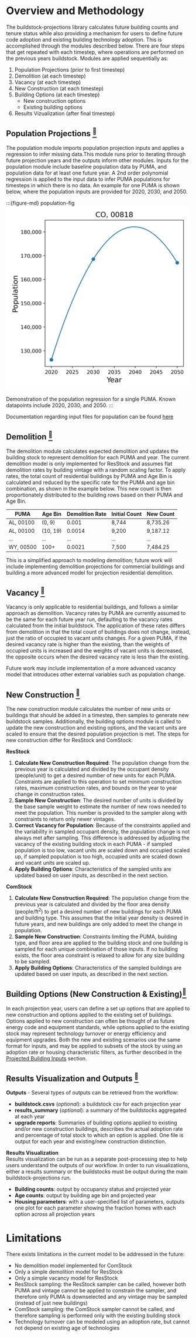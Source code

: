 # Overview and Methodology
The buildstock-projections library calculates future building counts and tenure status while also providing a mechanism for users to define future code adoption and existing building technology adoption. This is accomplished through the modules described below. There are four steps that get repeated with each timestep, where operations are performed on the previous years buildstock. Modules are applied sequentially as:

1. Population Projections (prior to first timestep)
2. Demolition (at each timestep)
3. Vacancy (at each timestep)
4. New Construction (at each timestep)
5. Building Options (at each timestep)
   - New construction options
   - Existing building options
6. Results Vizualization (after final timestep)

## Population Projections [<sup>🔗</sup>](https://github.com/NREL/buildstock-projections/tree/main/buildstockprojections/population_estimate.py)
The population module imports population projection inputs and applies a regression to infer missing data.This module runs prior to iterating through future projection years and the outputs inform other modules. Inputs for the population module include baseline population data by PUMA, and population data for at least one future year. A 2nd order polynomial regression is applied to the input data to infer PUMA populations for timesteps in which there is no data. An example for one PUMA is shown below, where the population inputs are provided for 2020, 2030, and 2050.

:::{figure-md} population-fig
<img src="./inputs/population_projection_example.png" class="bg-primary mb-1" width="500px" height="500px">

Demonstration of the population regression for a single PUMA. Known datapoints include 2020, 2030, and 2050.
:::

Documentation regarding input files for population can be found [here](./inputs/population)


## Demolition [<sup>🔗</sup>](https://github.com/NREL/buildstock-projections/tree/main/buildstockprojections/demolition.py)
The demolition module calculates expected demolition and updates the building stock to represent demolition for each PUMA and year. The current demolition model is only implemented for ResStock and assumes flat demolition rates by building vintage with a random scaling factor. To apply rates, the total count of residential buildings by PUMA and Age Bin is calculated and reduced by the specific rate for the PUMA and age bin combination, as shown in the example below. This new count is then proportionately distributed to the building rows based on their PUMA and Age Bin.

| PUMA        | Age Bin     | Demolition Rate   | Initial Count | New Count     |
| ----------- | ----------- | -----------       | -----------   | -----------   |
| AL, 00100   | (0, 9)      | 0.001             | 8,744         | 8,735.26      |
| AL, 00100   | (10, 19)    | 0.0014            | 9,200         | 9,187.12      |
| ...         | ...         | ...               | ...           | ...           | 
| WY, 00500   | 100+        | 0.0021            | 7,500         | 7,484.25      |

This is a simplified approach to modeling demolition; future work will include implementing demolition projections for commercial buildings and building a more advanced model for projection residential demolition.  

## Vacancy [<sup>🔗</sup>](https://github.com/NREL/buildstock-projections/tree/main/buildstockprojections/vacancy.py)
Vacancy is only applicable to residential buildings, and follows a similar approach as demolition. Vacancy rates by PUMA are currently assumed to be the same for each future year run, defaulting to the vacancy rates calculated from the initial buildstock. The application of these rates differs from demolition in that the total count of buildings does not change, instead, just the ratio of occupied to vacant units changes. For a given PUMA, if the desired vacancy rate is higher than the existing, than the weights of occupied units is increased and the weights of vacant units is decreased, the opposite occurs when the desired vacancy rate is less than the existing.

Future work may include implementation of a more advanced vacancy model that introduces other external variables such as population change.


## New Construction [<sup>🔗</sup>](https://github.com/NREL/buildstock-projections/tree/main/buildstockprojections/new_construction.py)
The new construction module calculates the number of new units or buildings that should be added in a timestep, then samples to generate new buildstock samples. Additionally, the building options module is called to update the new construction and existing options, and the vacant units are scaled to ensure that the desired population projection is met. The steps for new construction differ for ResStock and ComStock:

**ResStock**
1. **Calculate New Construction Required**: The population change from the previous year is calculated and divided by the occupant density (people/unit) to get a desired number of new units for each PUMA. Constraints are applied to this operation to set minimum construction rates, maximum construction rates, and bounds on the year to year change in construction rates.
2. **Sample New Construction**: The desired number of units is divided by the base sample weight to estimate the number of new rows needed to meet the population. This number is provided to the sampler along with constraints to return only newer vintages.
3. **Correct Vacancy for Population**: Because of the constraints applied and the variability in sampled occupant density, the population change is not always met after sampling. This difference is addressed by adjusting the vacancy of the existing building stock in each PUMA - if sampled population is too low, vacant units are scaled down and occupied scaled up, if sampled population is too high, occupied units are scaled down and vacant units are scaled up. 
4. **Apply Building Options**: Characteristics of the sampled units are updated based on user inputs, as described in the next section.

**ComStock**
1. **Calculate New Construction Required**: The population change from the previous year is calculated and divided by the floor area density (people/ft$^2$) to get a desired number of new buildings for each PUMA and building type. This assumes that the initial year density is desired in future years, and new buildings are only added to meet the change in population.
2. **Sample New Construction**: Constraints limiting the PUMA, building type, and floor area are applied to the building stock and one building is sampled for each unique combination of those inputs. If no building exists, the floor area constraint is relaxed to allow for any size building to be sampled.
3. **Apply Building Options**: Characteristics of the sampled buildings are updated based on user inputs, as described in the next section.
   
## Building Options (New Construction & Existing)[<sup>🔗</sup>](https://github.com/NREL/buildstock-projections/tree/main/buildstockprojections/stock.py)
In each projection year, users can define a set up options that are applied to new construction and options applied to the existing set of buildings. Options applied to new construction can often be thought of as future energy code and equipment standards, while options applied to the existing stock may represent technology turnover or energy efficiency and equipment upgrades. Both the new and existing scenarios use the same format for inputs, and may be applied to subsets of the stock by using an adoption rate or housing characteristic filters, as further described in the [Projected Building Inputs](./inputs/building_options) section. 

## Results Visualization and Outputs [<sup>🔗</sup>](https://github.com/NREL/buildstock-projections/tree/main/buildstockprojections/results_viz.py)
**Outputs** - Several types of outputs can be retrieved from the workflow:
- **buildstock.csvs** (*optional*): a buildstock csv for each projection year
- **results_summary** (*optional*): a summary of the buildstocks aggregated at each year
- **upgrade reports**: Summaries of building options applied to existing and/or new construction buildings, describes the actual adoption rate and percentage of total stock to which an option is applied. One file is output for each year and existing/new construction distinction. 

**Results Visualization**  
Results visualization can be run as a separate post-processing step to help users understand the outputs of our workflow. In order to run visualizations, either a results summary or the buildstocks must be output during the main buildstock-projections run.  
- **Building counts**: output by occupancy status and projected year
- **Age counts**: output by building age bin and projected year
- **Housing parameters**: with a user-specified list of parameters, outputs one plot for each parameter showing the fraction homes with each option across all projection years


# Limitations
There exists limitations in the current model to be addressed in the future:
- No demolition model implemented for ComStock
- Only a simple demolition model for ResStock
- Only a simple vacancy model for ResStock
- ResStock sampling: the ResStock sampler can be called, however both PUMA and vintage cannot be applied to constrain the sampler, and therefore only PUMA is downselected and any vintage may be sampled (instead of just new buildings)
- ComStock sampling: the ComStock sampler cannot be called, and therefore sampling is performed only with the existing building stock
- Technology turnover can be modeled using an adoption rate, but cannot not depend on existing age of technologies
